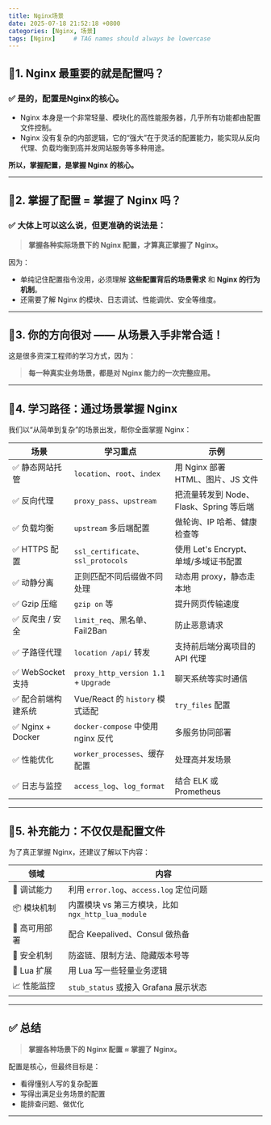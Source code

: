 ```yaml
---
title: Nginx场景
date: 2025-07-18 21:52:18 +0800
categories: [Nginx, 场景]
tags: [Nginx]     # TAG names should always be lowercase
---
```

## 🔹1. Nginx 最重要的就是配置吗？

### ✅ 是的，**配置是Nginx的核心**。

* Nginx 本身是一个非常轻量、模块化的高性能服务器，几乎所有功能都由配置文件控制。
* Nginx 没有复杂的内部逻辑，它的“强大”在于灵活的配置能力，能实现从反向代理、负载均衡到高并发网站服务等多种用途。

**所以，掌握配置，是掌握 Nginx 的核心。**

---

## 🔹2. 掌握了配置 = 掌握了 Nginx 吗？

### ✅ 大体上可以这么说，但更准确的说法是：

> **掌握各种实际场景下的 Nginx 配置，才算真正掌握了 Nginx。**

因为：

* 单纯记住配置指令没用，必须理解 **这些配置背后的场景需求** 和 **Nginx 的行为机制**。
* 还需要了解 Nginx 的模块、日志调试、性能调优、安全等维度。

---

## 🔹3. 你的方向很对 —— 从场景入手非常合适！

这是很多资深工程师的学习方式，因为：

> **每一种真实业务场景，都是对 Nginx 能力的一次完整应用。**

---

## 🔹4. 学习路径：通过场景掌握 Nginx

我们以“从简单到复杂”的场景出发，帮你全面掌握 Nginx：

| 场景               | 学习重点                                 | 示例                           |
| ---------------- | ------------------------------------ | ---------------------------- |
| ✅ 静态网站托管         | `location`、`root`、`index`            | 用 Nginx 部署 HTML、图片、JS 文件     |
| ✅ 反向代理           | `proxy_pass`、`upstream`              | 把流量转发到 Node、Flask、Spring 等后端 |
| ✅ 负载均衡           | `upstream` 多后端配置                     | 做轮询、IP 哈希、健康检查等              |
| ✅ HTTPS 配置       | `ssl_certificate`、`ssl_protocols`    | 使用 Let's Encrypt、单域/多域证书配置   |
| ✅ 动静分离           | 正则匹配不同后缀做不同处理                        | 动态用 proxy，静态走本地              |
| ✅ Gzip 压缩        | `gzip on` 等                          | 提升网页传输速度                     |
| ✅ 反爬虫 / 安全       | `limit_req`、黑名单、Fail2Ban             | 防止恶意请求                       |
| ✅ 子路径代理          | `location /api/` 转发                  | 支持前后端分离项目的 API 代理            |
| ✅ WebSocket 支持   | `proxy_http_version 1.1` + `Upgrade` | 聊天系统等实时通信                    |
| ✅ 配合前端构建系统       | Vue/React 的 `history` 模式适配           | `try_files` 配置               |
| ✅ Nginx + Docker | `docker-compose` 中使用 nginx 反代        | 多服务协同部署                      |
| ✅ 性能优化           | `worker_processes`、缓存配置              | 处理高并发场景                      |
| ✅ 日志与监控          | `access_log`、`log_format`            | 结合 ELK 或 Prometheus          |

---

## 🔹5. 补充能力：不仅仅是配置文件

为了真正掌握 Nginx，还建议了解以下内容：

| 领域        | 内容                                     |
| --------- | -------------------------------------- |
| 🔧 调试能力   | 利用 `error.log`、`access.log` 定位问题       |
| 📦 模块机制   | 内置模块 vs 第三方模块，比如 `ngx_http_lua_module` |
| 🚧 高可用部署  | 配合 Keepalived、Consul 做热备               |
| 🔐 安全机制   | 防盗链、限制方法、隐藏版本号等                        |
| 🧩 Lua 扩展 | 用 Lua 写一些轻量业务逻辑                        |
| 📈 性能监控   | `stub_status` 或接入 Grafana 展示状态         |

---

## ✅ 总结

> **掌握各种场景下的 Nginx 配置 ≈ 掌握了 Nginx。**

配置是核心，但最终目标是：

* 看得懂别人写的复杂配置
* 写得出满足业务场景的配置
* 能排查问题、做优化

---